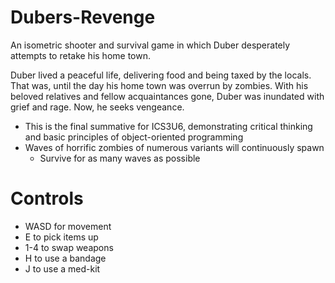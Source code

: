 # Dubers-Revenge
An isometric shooter and survival game in which Duber desperately attempts to retake his home town.

Duber lived a peaceful life, delivering food and being taxed by the locals. That was, until the day his home town was overrun by zombies. With his beloved relatives and fellow acquaintances gone, Duber was inundated with grief and rage. Now, he seeks vengeance.
* This is the final summative for ICS3U6, demonstrating critical thinking and basic principles of object-oriented programming
* Waves of horrific zombies of numerous variants will continuously spawn
  * Survive for as many waves as possible
# Controls
* WASD for movement
* E to pick items up
* 1-4 to swap weapons
* H to use a bandage
* J to use a med-kit

